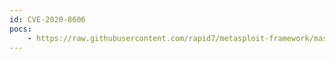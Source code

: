 ```yaml
---
id: CVE-2020-8606
pocs:
    - https://raw.githubusercontent.com/rapid7/metasploit-framework/master/modules/exploits/linux/http/trendmicro_websecurity_exec.rb
---
```

